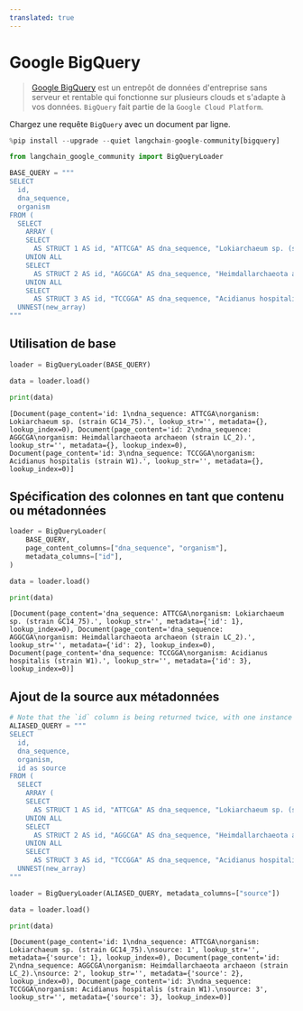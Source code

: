 ```yaml
---
translated: true
---
```


# Google BigQuery

>[Google BigQuery](https://cloud.google.com/bigquery) est un entrepôt de données d'entreprise sans serveur et rentable qui fonctionne sur plusieurs clouds et s'adapte à vos données.
`BigQuery` fait partie de la `Google Cloud Platform`.

Chargez une requête `BigQuery` avec un document par ligne.

```python
%pip install --upgrade --quiet langchain-google-community[bigquery]
```

```python
from langchain_google_community import BigQueryLoader
```

```python
BASE_QUERY = """
SELECT
  id,
  dna_sequence,
  organism
FROM (
  SELECT
    ARRAY (
    SELECT
      AS STRUCT 1 AS id, "ATTCGA" AS dna_sequence, "Lokiarchaeum sp. (strain GC14_75)." AS organism
    UNION ALL
    SELECT
      AS STRUCT 2 AS id, "AGGCGA" AS dna_sequence, "Heimdallarchaeota archaeon (strain LC_2)." AS organism
    UNION ALL
    SELECT
      AS STRUCT 3 AS id, "TCCGGA" AS dna_sequence, "Acidianus hospitalis (strain W1)." AS organism) AS new_array),
  UNNEST(new_array)
"""
```

## Utilisation de base

```python
loader = BigQueryLoader(BASE_QUERY)

data = loader.load()
```

```python
print(data)
```

```output
[Document(page_content='id: 1\ndna_sequence: ATTCGA\norganism: Lokiarchaeum sp. (strain GC14_75).', lookup_str='', metadata={}, lookup_index=0), Document(page_content='id: 2\ndna_sequence: AGGCGA\norganism: Heimdallarchaeota archaeon (strain LC_2).', lookup_str='', metadata={}, lookup_index=0), Document(page_content='id: 3\ndna_sequence: TCCGGA\norganism: Acidianus hospitalis (strain W1).', lookup_str='', metadata={}, lookup_index=0)]
```

## Spécification des colonnes en tant que contenu ou métadonnées

```python
loader = BigQueryLoader(
    BASE_QUERY,
    page_content_columns=["dna_sequence", "organism"],
    metadata_columns=["id"],
)

data = loader.load()
```

```python
print(data)
```

```output
[Document(page_content='dna_sequence: ATTCGA\norganism: Lokiarchaeum sp. (strain GC14_75).', lookup_str='', metadata={'id': 1}, lookup_index=0), Document(page_content='dna_sequence: AGGCGA\norganism: Heimdallarchaeota archaeon (strain LC_2).', lookup_str='', metadata={'id': 2}, lookup_index=0), Document(page_content='dna_sequence: TCCGGA\norganism: Acidianus hospitalis (strain W1).', lookup_str='', metadata={'id': 3}, lookup_index=0)]
```

## Ajout de la source aux métadonnées

```python
# Note that the `id` column is being returned twice, with one instance aliased as `source`
ALIASED_QUERY = """
SELECT
  id,
  dna_sequence,
  organism,
  id as source
FROM (
  SELECT
    ARRAY (
    SELECT
      AS STRUCT 1 AS id, "ATTCGA" AS dna_sequence, "Lokiarchaeum sp. (strain GC14_75)." AS organism
    UNION ALL
    SELECT
      AS STRUCT 2 AS id, "AGGCGA" AS dna_sequence, "Heimdallarchaeota archaeon (strain LC_2)." AS organism
    UNION ALL
    SELECT
      AS STRUCT 3 AS id, "TCCGGA" AS dna_sequence, "Acidianus hospitalis (strain W1)." AS organism) AS new_array),
  UNNEST(new_array)
"""
```

```python
loader = BigQueryLoader(ALIASED_QUERY, metadata_columns=["source"])

data = loader.load()
```

```python
print(data)
```

```output
[Document(page_content='id: 1\ndna_sequence: ATTCGA\norganism: Lokiarchaeum sp. (strain GC14_75).\nsource: 1', lookup_str='', metadata={'source': 1}, lookup_index=0), Document(page_content='id: 2\ndna_sequence: AGGCGA\norganism: Heimdallarchaeota archaeon (strain LC_2).\nsource: 2', lookup_str='', metadata={'source': 2}, lookup_index=0), Document(page_content='id: 3\ndna_sequence: TCCGGA\norganism: Acidianus hospitalis (strain W1).\nsource: 3', lookup_str='', metadata={'source': 3}, lookup_index=0)]
```
